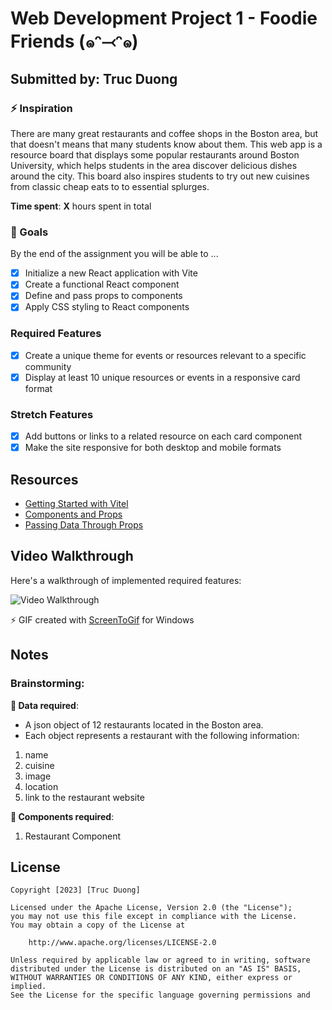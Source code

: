 
# Web Development Project 1 - Foodie Friends (๑ᵔ⤙ᵔ๑)

## Submitted by: **Truc Duong**

### ⚡️ Inspiration 
There are many great restaurants and coffee shops in the Boston area, but that doesn't means that many students know about them.
This web app is a resource board that displays some popular restaurants around Boston University, which helps students in the area discover delicious
dishes around the city. This board also inspires students to try out new cuisines from classic cheap eats to  to essential splurges.

**Time spent**: **X** hours spent in total

### 🎯 Goals
By the end of the assignment you will be able to ...
- [x] Initialize a new React application with Vite
- [x] Create a functional React component
- [x] Define and pass props to components
- [x] Apply CSS styling to React components

### Required Features
- [x] Create a unique theme for events or resources relevant to a specific community
- [x] Display at least 10 unique resources or events in a responsive card format

### Stretch Features
- [x] Add buttons or links to a related resource on each card component
- [x] Make the site responsive for both desktop and mobile formats

## Resources 
- [Getting Started with Vitel](https://vitejs.dev/guide/)
- [Components and Props](https://reactjs.org/docs/components-and-props.html)
- [Passing Data Through Props](https://reactjs.org/tutorial/tutorial.html#passing-data-through-props)

## Video Walkthrough

Here's a walkthrough of implemented required features:

<img src='https://github.com/trucdg/codePath-Project1/blob/main/project1-walkthrough1-compressed.gif' title='Video Walkthrough' width='' alt='Video Walkthrough' />

⚡️ GIF created with  [ScreenToGif](https://www.screentogif.com/) for Windows

## Notes

### Brainstorming:
**📌 Data required**:
- A json object of 12 restaurants located in the Boston area.
- Each object represents a restaurant with the following information:
 1. name 
 2. cuisine
 3. image
 4. location
 5. link to the restaurant website
 
**📌 Components required**:
1. Restaurant Component

## License

    Copyright [2023] [Truc Duong]

    Licensed under the Apache License, Version 2.0 (the "License");
    you may not use this file except in compliance with the License.
    You may obtain a copy of the License at

        http://www.apache.org/licenses/LICENSE-2.0

    Unless required by applicable law or agreed to in writing, software
    distributed under the License is distributed on an "AS IS" BASIS,
    WITHOUT WARRANTIES OR CONDITIONS OF ANY KIND, either express or implied.
    See the License for the specific language governing permissions and
